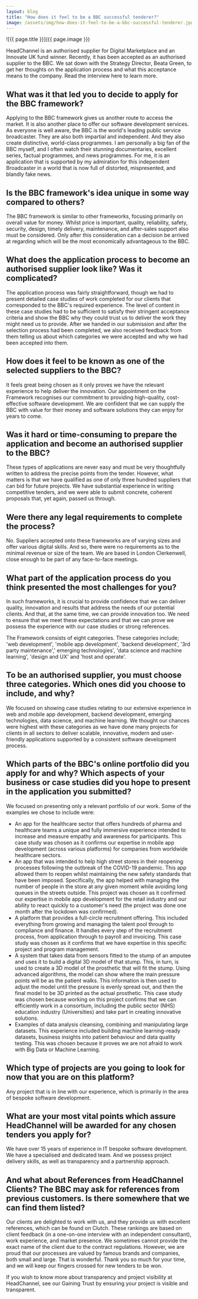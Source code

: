 ```yaml
---
layout: blog
title: "How does it feel to be a BBC successful tenderer?"
image: /assets/img/how-does-it-feel-to-be-a-bbc-successful-tenderer.jpg
---
```

![{{ page.title }}]({{ page.image }})


HeadChannel is an authorised supplier for Digital Marketplace and an Innovate UK fund winner. Recently, it has been accepted as an authorised supplier to the BBC. We sat down with the Strategy Director, Beata Green, to get her thoughts on the application process and what this acceptance means to the company. Read the interview here to learn more.

## What was it that led you to decide to apply for the BBC framework?
Applying to the BBC framework gives us another route to access the market. It is also another place to offer our software development services. As everyone is well aware, the BBC is the world's leading public service broadcaster. They are also both impartial and independent. And they also create distinctive, world-class programmes. I am personally a big fan of the BBC myself, and I often watch their stunning documentaries, excellent series, factual programmes, and news programmes. For me, it is an application that is supported by my admiration for this independent Broadcaster in a world that is now full of distorted, mispresented, and blandly fake news.

## Is the BBC framework's idea unique in some way compared to others?
The BBC framework is similar to other frameworks, focusing primarily on overall value for money. Whilst price is important, quality, reliability, safety, security, design, timely delivery, maintenance, and after-sales support also must be considered. Only after this consideration can a decision be arrived at regarding which will be the most economically advantageous to the BBC.

## What does the application process to become an authorised supplier look like? Was it complicated?
The application process was fairly straightforward, though we had to present detailed case studies of work completed for our clients that corresponded to the BBC's required experience. The level of content in these case studies had to be sufficient to satisfy their stringent acceptance criteria and show the BBC why they could trust us to deliver the work they might need us to provide. After we handed in our submission and after the selection process had been completed, we also received feedback from them telling us about which categories we were accepted and why we had been accepted into them.

## How does it feel to be known as one of the selected suppliers to the BBC?
It feels great being chosen as it only proves we have the relevant experience to help deliver the innovation. Our appointment on the Framework recognises our commitment to providing high-quality, cost-effective software development. We are confident that we can supply the BBC with value for their money and software solutions they can enjoy for years to come.

## Was it hard or time-consuming to prepare the application and become an authorised supplier to the BBC?
These types of applications are never easy and must be very thoughtfully written to address the precise points from the tender. However, what matters is that we have qualified as one of only three hundred suppliers that can bid for future projects. We have substantial experience in writing competitive tenders, and we were able to submit concrete, coherent proposals that, yet again, passed us through.

## Were there any legal requirements to complete the process?
No. Suppliers accepted onto these frameworks are of varying sizes and offer various digital skills. And so, there were no requirements as to the minimal revenue or size of the team. We are based in London Clerkenwell, close enough to be part of any face-to-face meetings.

## What part of the application process do you think presented the most challenges for you?
In such frameworks, it is crucial to provide confidence that we can deliver quality, innovation and results that address the needs of our potential clients. And that, at the same time, we can provide innovation too. We need to ensure that we meet these expectations and that we can prove we possess the experience with our case studies or strong references.

The Framework consists of eight categories. These categories include; 'web development', 'mobile app development', 'backend development', '3rd party maintenance',' emerging technologies', 'data science and machine learning', 'design and UX' and 'host and operate'.

## To be an authorised supplier, you must choose three categories. Which ones did you choose to include, and why?
We focused on showing case studies relating to our extensive experience in web and mobile app development, backend development, emerging technologies, data science, and machine learning. We thought our chances were highest with these categories as we have done many projects for clients in all sectors to deliver scalable, innovative, modern and user-friendly applications supported by a consistent software development process.

## Which parts of the BBC's online portfolio did you apply for and why? Which aspects of your business or case studies did you hope to present in the application you submitted?
We focused on presenting only a relevant portfolio of our work. Some of the examples we chose to include were:

- An app for the healthcare sector that offers hundreds of pharma and healthcare teams a unique and fully immersive experience intended to increase and measure empathy and awareness for participants. This case study was chosen as it confirms our expertise in mobile app development (across various platforms) for companies from worldwide healthcare sectors.
- An app that was intended to help high street stores in their reopening processes following the outbreak of the COVID-19 pandemic. This app allowed them to reopen whilst maintaining the new safety standards that have been imposed. Specifically, the app helped with managing the number of people in the store at any given moment while avoiding long queues in the streets outside. This project was chosen as it confirmed our expertise in mobile app development for the retail industry and our ability to react quickly to a customer's need (the project was done one month after the lockdown was confirmed).
- A platform that provides a full-circle recruitment offering. This included everything from growing and managing the talent pool through to compliance and finance. It handles every step of the recruitment process, from application through to payroll and invoicing. This case study was chosen as it confirms that we have expertise in this specific project and program management.
- A system that takes data from sensors fitted to the stump of an amputee and uses it to build a digital 3D model of that stump. This, in turn, is used to create a 3D model of the prosthetic that will fit the stump. Using advanced algorithms, the model can show where the main pressure points will be as the patient walks. This information is then used to adjust the model until the pressure is evenly spread out, and then the final model to be 3D printed as the actual prosthetic. This case study was chosen because working on this project confirms that we can efficiently work in a consortium, including the public sector (NHS) education industry (Universities) and take part in creating innovative solutions.
- Examples of data analysis cleansing, combining and manipulating large datasets. This experience included building machine learning-ready datasets, business insights into patient behaviour and data quality testing. This was chosen because it proves we are not afraid to work with Big Data or Machine Learning.

## Which type of projects are you going to look for now that you are on this platform?
Any project that is in line with our experience, which is primarily in the area of bespoke software development.

## What are your most vital points which assure HeadChannel will be awarded for any chosen tenders you apply for?
We have over 15 years of experience in IT bespoke software development. We have a specialised and dedicated team. And we possess project delivery skills, as well as transparency and a partnership approach.

## And what about References from HeadChannel Clients? The BBC may ask for references from previous customers. Is there somewhere that we can find them listed?
Our clients are delighted to work with us, and they provide us with excellent references, which can be found on Clutch. These rankings are based on client feedback (in a one-on-one interview with an independent consultant), work experience, and market presence. We sometimes cannot provide the exact name of the client due to the contract regulations. However, we are proud that our processes are valued by famous brands and companies, both small and large. That is wonderful. Thank you so much for your time, and we will keep our fingers crossed for new tenders to be won.

If you wish to know more about transparency and project visibility at HeadChannel, see our Gaining Trust by ensuring your project is visible and transparent.
